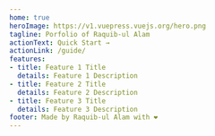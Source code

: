 ```yaml
---
home: true
heroImage: https://v1.vuepress.vuejs.org/hero.png
tagline: Porfolio of Raquib-ul Alam
actionText: Quick Start →
actionLink: /guide/
features:
- title: Feature 1 Title
  details: Feature 1 Description
- title: Feature 2 Title
  details: Feature 2 Description
- title: Feature 3 Title
  details: Feature 3 Description
footer: Made by Raquib-ul Alam with ❤️
---
```

